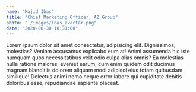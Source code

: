 ```yaml
---
name: "Majid Ibas"
title: "Chief Marketing Officer, AZ Group"
photo: "./images/ibas_avartar.png"
date: "2020-08-30 10:31:00"
---
```


Lorem ipsum dolor sit amet consectetur, adipisicing elit. Dignissimos, molestias? Veniam accusamus explicabo eum at! Animi assumenda hic iste numquam quos necessitatibus velit odio culpa alias omnis? Ea molestias nulla ratione maiores, eveniet earum, cum enim quidem odit ducimus magnam blanditiis dolorem aliquam modi adipisci eius totam quibusdam similique! Delectus animi nemo neque error labore qui cupiditate debitis doloribus esse, repudiandae sapiente placeat.
